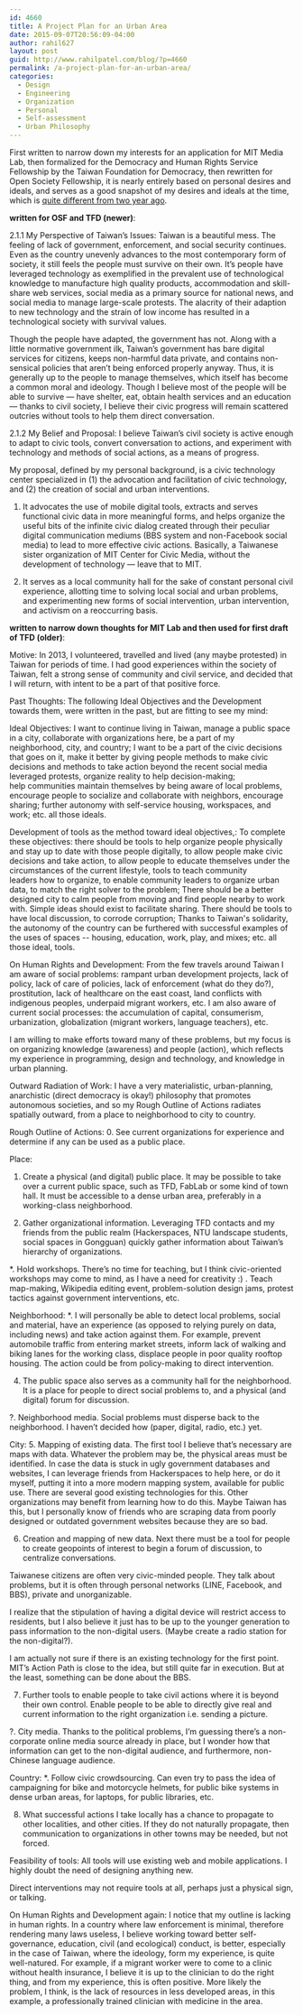 ```yaml
---
id: 4660
title: A Project Plan for an Urban Area
date: 2015-09-07T20:56:09-04:00
author: rahil627
layout: post
guid: http://www.rahilpatel.com/blog/?p=4660
permalink: /a-project-plan-for-an-urban-area/
categories:
  - Design
  - Engineering
  - Organization
  - Personal
  - Self-assessment
  - Urban Philosophy
---
```

First written to narrow down my interests for an application for MIT Media Lab, then formalized for the Democracy and Human Rights Service Fellowship by the Taiwan Foundation for Democracy, then rewritten for Open Society Fellowship, it is nearly entirely based on personal desires and ideals, and serves as a good snapshot of my desires and ideals at the time, which is <a href="http://www.rahilpatel.com/blog/a-personal-statement-for-design-and-technology">quite different from two year ago</a>.

<strong>written for OSF and TFD (newer)</strong>:

2.1.1 My Perspective of Taiwan’s Issues:
Taiwan is a beautiful mess. The feeling of lack of government, enforcement, and social security continues. Even as the country unevenly advances to the most contemporary form of society, it still feels the people must survive on their own. It’s people have leveraged technology as exemplified in the prevalent use of technological knowledge to manufacture high quality products, accommodation and skill-share web services, social media as a primary source for national news, and social media to manage large-scale protests. The alacrity of their adaption to new technology and the strain of low income has resulted in a technological society with survival values.

Though the people have adapted, the government has not. Along with a little normative government ilk, Taiwan’s government has bare digital services for citizens, keeps non-harmful data private, and contains non-sensical policies that aren’t being enforced properly anyway. Thus, it is generally up to the people to manage themselves, which itself has become a common moral and ideology. Though I believe most of the people will be able to survive — have shelter, eat, obtain health services and an education — thanks to civil society, I believe their civic progress will remain scattered outcries without tools to help them direct conversation.

2.1.2 My Belief and Proposal:
I believe Taiwan’s civil society is active enough to adapt to civic tools, convert conversation to actions, and experiment with technology and methods of social actions, as a means of progress.

My proposal, defined by my personal background, is a civic technology center specialized in (1) the advocation and facilitation of civic technology, and (2) the creation of social and urban interventions.

1. It advocates the use of mobile digital tools, extracts and serves functional civic data in more meaningful forms, and helps organize the useful bits of the infinite civic dialog created through their peculiar digital communication mediums (BBS system and non-Facebook social media) to lead to more effective civic actions. Basically, a Taiwanese sister organization of MIT Center for Civic Media, without the development of technology — leave that to MIT.

2. It serves as a local community hall for the sake of constant personal civil experience, allotting time to solving local social and urban problems, and experimenting new forms of social intervention, urban intervention, and activism on a reoccurring basis.


<strong>written to narrow down thoughts for MIT Lab and then used for first draft of TFD (older)</strong>:

Motive:
In 2013, I volunteered, travelled and lived (any maybe protested) in Taiwan for periods of time. I had good experiences within the society of Taiwan, felt a strong sense of community and civil service, and decided that I will return, with intent to be a part of that positive force.

Past Thoughts:
The following Ideal Objectives and the Development towards them, were written in the past, but are fitting to see my mind:

Ideal Objectives:
I want to continue living in Taiwan, manage a public space in a city, collaborate with organizations here, be a part of my neighborhood, city, and country; I want to be a part of the civic decisions that goes on it, make it better by giving people methods to make civic decisions and methods to take action beyond the recent social media leveraged protests, organize reality to help decision-making; help communities maintain themselves by being aware of local problems, encourage people to socialize and collaborate with neighbors, encourage sharing; further autonomy with self-service housing, workspaces, and work; etc. all those ideals.

Development of tools as the method toward ideal objectives,:
To complete these objectives: there should be tools to help organize people physically and stay up to date with those people digitally, to allow people make civic decisions and take action, to allow people to educate themselves under the circumstances of the current lifestyle, tools to teach community leaders how to organize, to enable community leaders to organize urban data, to match the right solver to the problem; There should be a better designed city to calm people from moving and find people nearby to work with. Simple ideas should exist to facilitate sharing. There should be tools to have local discussion, to corrode corruption; Thanks to Taiwan's solidarity, the autonomy of the country can be furthered with successful examples of the uses of spaces -- housing, education, work, play, and mixes; etc. all those ideal, tools.

On Human Rights and Development:
From the few travels around Taiwan I am aware of social problems: rampant urban development projects, lack of policy, lack of care of policies, lack of enforcement (what do they do?), prostitution, lack of healthcare on the east coast, land conflicts with indigenous peoples, underpaid migrant workers, etc. I am also aware of current social processes: the accumulation of capital, consumerism, urbanization, globalization (migrant workers, language teachers), etc.

I am willing to make efforts toward many of these problems, but my focus is on organizing knowledge (awareness) and people (action), which reflects my experience in programming, design and technology, and knowledge in urban planning.

Outward Radiation of Work:
I have a very materialistic, urban-planning, anarchistic (direct democracy is okay!) philosophy that promotes autonomous societies, and so my Rough Outline of Actions radiates spatially outward, from a place to neighborhood to city to country.

Rough Outline of Actions:
0. See current organizations for experience and determine if any can be used as a public place.

Place:
1. Create a physical (and digital) public place. It may be possible to take over a current public space, such as TFD, FabLab or some kind of town hall. It must be accessible to a dense urban area, preferably in a working-class neighborhood.

2. Gather organizational information. Leveraging TFD contacts and my friends from the public realm (Hackerspaces, NTU landscape students, social spaces in Gongguan) quickly gather information about Taiwan’s hierarchy of organizations.

*. Hold workshops. There’s no time for teaching, but I think civic-oriented workshops may come to mind, as I have a need for creativity :) . Teach map-making, Wikipedia editing event, problem-solution design jams, protest tactics against government interventions, etc.

Neighborhood:
*. I will personally be able to detect local problems, social and material, have an experience (as opposed to relying purely on data, including news) and take action against them. For example, prevent automobile traffic from entering market streets, inform lack of walking and biking lanes for the working class, displace people in poor quality rooftop housing. The action could be from policy-making to direct intervention.

4. The public space also serves as a community hall for the neighborhood. It is a place for people to direct social problems to, and a physical (and digital) forum for discussion.

?. Neighborhood media. Social problems must disperse back to the neighborhood. I haven’t decided how (paper, digital, radio, etc.) yet.

City:
5. Mapping of existing data. The first tool I believe that’s necessary are maps with data. Whatever the problem may be, the physical areas must be identified. In case the data is stuck in ugly government databases and websites, I can leverage friends from Hackerspaces to help here, or do it myself, putting it into a more modern mapping system, available for public use. There are several good existing technologies for this. Other organizations may benefit from learning how to do this. Maybe Taiwan has this, but I personally know of friends who are scraping data from poorly designed or outdated government websites because they are so bad.

6. Creation and mapping of new data. Next there must be a tool for people to create geopoints of interest to begin a forum of discussion, to centralize conversations.

Taiwanese citizens are often very civic-minded people. They talk about problems, but it is often through personal networks (LINE, Facebook, and BBS), private and unorganizable.

I realize that the stipulation of having a digital device will restrict access to residents, but I also believe it just has to be up to the younger generation to pass information to the non-digital users. (Maybe create a radio station for the non-digital?).

I am actually not sure if there is an existing technology for the first point. MIT’s Action Path is close to the idea, but still quite far in execution. But at the least, something can be done about the BBS.

7. Further tools to enable people to take civil actions where it is beyond their own control. Enable people to be able to directly give real and current information to the right organization i.e. sending a picture.

?. City media. Thanks to the political problems, I’m guessing there’s a non-corporate online media source already in place, but I wonder how that information can get to the non-digital audience, and furthermore, non-Chinese language audience.

Country:
*. Follow civic crowdsourcing. Can even try to pass the idea of campaigning for bike and motorcycle helmets, for public bike systems in dense urban areas, for laptops, for public libraries, etc.

8. What successful actions I take locally has a chance to propagate to other localities, and other cities. If they do not naturally propagate, then communication to organizations in other towns may be needed, but not forced.

Feasibility of tools:
All tools will use existing web and mobile applications. I highly doubt the need of designing anything new.

Direct interventions may not require tools at all, perhaps just a physical sign, or talking.

On Human Rights and Development again:
I notice that my outline is lacking in human rights. In a country where law enforcement is minimal, therefore rendering many laws useless, I believe working toward better self-governance, education, civil (and ecological) conduct, is better, especially in the case of Taiwan, where the ideology, form my experience, is quite well-natured. For example, if a migrant worker were to come to a clinic without health insurance, I believe it is up to the clinician to do the right thing, and from my experience, this is often positive. More likely the problem, I think, is the lack of resources in less developed areas, in this example, a professionally trained clinician with medicine in the area.
